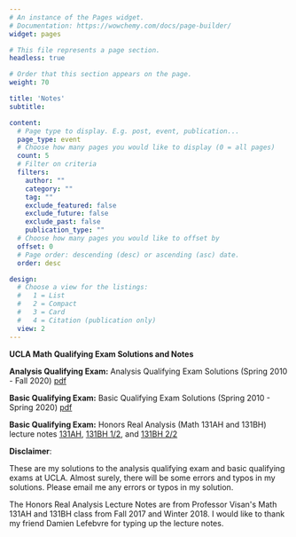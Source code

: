 ```yaml
---
# An instance of the Pages widget.
# Documentation: https://wowchemy.com/docs/page-builder/
widget: pages

# This file represents a page section.
headless: true

# Order that this section appears on the page.
weight: 70

title: 'Notes'
subtitle:

content:
  # Page type to display. E.g. post, event, publication...
  page_type: event
  # Choose how many pages you would like to display (0 = all pages)
  count: 5
  # Filter on criteria
  filters:
    author: ""
    category: ""
    tag: ""
    exclude_featured: false
    exclude_future: false
    exclude_past: false
    publication_type: ""
  # Choose how many pages you would like to offset by
  offset: 0
  # Page order: descending (desc) or ascending (asc) date.
  order: desc

design:
  # Choose a view for the listings:
  #   1 = List
  #   2 = Compact
  #   3 = Card
  #   4 = Citation (publication only)
  view: 2
---
```


**UCLA Math Qualifying Exam Solutions and Notes** 

**Analysis Qualifying Exam:** Analysis Qualifying Exam Solutions (Spring 2010 - Fall 2020) [pdf](https://www.math.ucla.edu/~rchu/Analysis.pdf)

**Basic Qualifying Exam:** Basic Qualifying Exam Solutions (Spring 2010 - Spring 2020) [pdf](https://www.math.ucla.edu/~rchu/Basic.pdf)

**Basic Qualifying Exam:** Honors Real Analysis (Math 131AH and 131BH) lecture notes [131AH](https://www.math.ucla.edu/~rchu/131AH.pdf), [131BH 1/2](https://www.math.ucla.edu/~rchu/131BH1.pdf), and [131BH 2/2](https://www.math.ucla.edu/~rchu/131BH2.pdf)

**Disclaimer**:

These are my solutions to the analysis qualifying exam and basic qualifying exams at UCLA. Almost surely, there will be some errors and typos in my solutions. Please email me any errors or typos in my solution.

The Honors Real Analysis Lecture Notes are from Professor Visan's Math 131AH and 131BH class from Fall 2017 and Winter 2018. I would like to thank my friend Damien Lefebvre for typing up the lecture notes.



